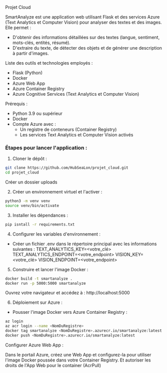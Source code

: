 Projet Cloud 

SmartAnalyze est une application web utilisant Flask et des services Azure (Text Analytics et Computer Vision) pour analyser des textes et des images. Elle permet :
- D'obtenir des informations détaillées sur des textes (langue, sentiment, mots-clés, entités, résumé).
- D'extraire du texte, de détecter des objets et de générer une description à partir d'images.

Liste des outils et technologies employés : 
- Flask (Python)
- Docker
- Azure Web App
- Azure Container Registry
- Azure Cognitive Services (Text Analytics et Computer Vision)

Prérequis :
- Python 3.9 ou supérieur
- Docker
- Compte Azure avec :
  - Un registre de conteneurs (Container Registry)
  - Les services Text Analytics et Computer Vision activés

### Étapes pour lancer l'application :

1. Cloner le dépôt :

```bash
git clone https://github.com/HubSeaLon/projet_cloud.git
cd projet_cloud
```
Créer un dossier uploads 

2. Créer un environnement virtuel et l'activer :

```bash
python3 -m venv venv
source venv/bin/activate
```
3. Installer les dépendances :
```bash
pip isntall -r requirements.txt
```

4. Configurer les variables d'environnement :
- Créer un fichier .env dans le répertoire principal avec les informations suivantes :
TEXT_ANALYTICS_KEY=<votre_clé>
TEXT_ANALYTICS_ENDPOINT=<votre_endpoint>
VISION_KEY=<votre_clé>
VISION_ENDPOINT=<votre_endpoint>

5. Construire et lancer l'image Docker :

```bash
docker build -t smartanalyze .
docker run -p 5000:5000 smartanalyze
```
Ouvrez votre navigateur et accédez à : http://localhost:5000

6. Déploiement sur Azure :

- Pousser l'image Docker vers Azure Container Registry :

```bash
az login
az acr login --name <NomDuRegistre>
docker tag smartanalyze <NomDuRegistre>.azurecr.io/smartanalyze:latest
docker push <NomDuRegistre>.azurecr.io/smartanalyze:latest
```
Configurer Azure Web App :

Dans le portail Azure, créez une Web App et configurez-la pour utiliser l'image Docker poussée dans votre Container Registry. Et autoriser les droits de l'App Web pour le container (AcrPull) 



